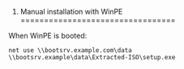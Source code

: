 1. Manual installation with WinPE
=================================

When WinPE is booted:
 
```
net use \\bootsrv.example.com\data
\\bootsrv.example\data\Extracted-ISO\setup.exe
```
